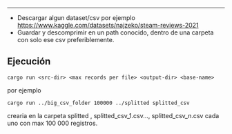 -------------

- Descargar algun dataset/csv por ejemplo https://www.kaggle.com/datasets/najzeko/steam-reviews-2021 
- Guardar y descomprimir en un path conocido, dentro de una carpeta con solo ese csv preferiblemente.

Ejecución
---------

```
cargo run <src-dir> <max records per file> <output-dir> <base-name>
```

por ejemplo

```
cargo run ../big_csv_folder 100000 ../splitted splitted_csv
```

crearia en la carpeta splitted , splitted_csv_1.csv..., splitted_csv_n.csv cada uno con max 100 000 registros.
